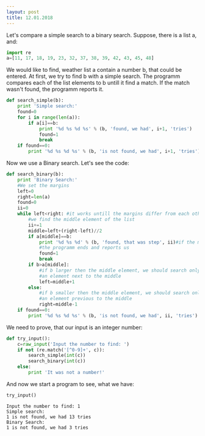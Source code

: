 ```yaml
---
layout: post
title: 12.01.2018
---
```


Let's compare a simple search to a binary search.
Suppose, there is a list a, and:


```python
import re
a=[11, 17, 18, 19, 23, 32, 37, 38, 39, 42, 43, 45, 48]
```

We would like to find, weather list a contain a number b, that could be entered.
At first, we try to find b with a simple search. The programm compares each of the list elements to b untill it find a match. If the match wasn't found, the programm reports it.


```python
def search_simple(b):
    print 'Simple search:'
    found=0
    for i in range(len(a)):
        if a[i]==b:
            print '%d %s %d %s' % (b, 'found, we had', i+1, 'tries')
            found=1
            break
    if found==0:
        print '%d %s %d %s' % (b, 'is not found, we had', i+1, 'tries')
```

Now we use a Binary search. Let's see the code:


```python
def search_binary(b):
    print 'Binary Search:'
    #We set the margins
    left=0
    right=len(a)
    found=0
    ii=0
    while left<right: #it works untill the margins differ from each other
        #we find the middle element of the list
        ii+=1
        middle=left+(right-left)//2
        if a[middle]==b:
            print '%d %s %d' % (b, 'found, that was step', ii)#if the middle element match b - 
            #the programm ends and reports us
            found=1
            break
        if b>a[middle]:
            #if b larger then the middle element, we should search only in the right part of the list, that start with 
            #an element next to the middle
            left=middle+1
        else:
            #if b smaller then the middle element, we should search only in the left part of the list, that start with 
            #an element previous to the middle
            right=middle-1
    if found==0:
        print '%d %s %d %s' % (b, 'is not found, we had', ii, 'tries')
```

We need to prove, that our input is an integer number:


```python
def try_input():
    c=raw_input('Input the number to find: ')
    if not (re.match('[^0-9]+', c)):
        search_simple(int(c))
        search_binary(int(c))
    else:
        print 'It was not a number!'
```

And now we start a program to see, what we have:


```python
try_input()
```

    Input the number to find: 1
    Simple search:
    1 is not found, we had 13 tries
    Binary Search:
    1 is not found, we had 3 tries
    
